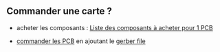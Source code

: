 ## Commander une carte ? 

- acheter les composants : <a href="https://www.mouser.fr/ProjectManager/ProjectDetail.aspx?AccessID=4c69358422" target="_blank">Liste des composants à acheter pour 1 PCB</a>

- <a href="https://jlcpcb.com/quote#/?orderType=1&stencilLayer=2" target="_blank">commander les PCB</a> en ajoutant le <a href="https://github.com/sunsharebox/sunshield_linky/blob/master/Fichiers%20Creation%20PCB/PCB%20traversant/Gerber_Sunshield_traversant.zip" target="_blank">gerber file</a> 




